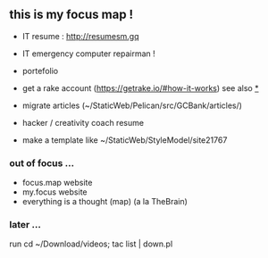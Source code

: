 ## this is my focus map !


* IT resume : <http://resumesm.gq>
* IT emergency computer repairman !

* portefolio
* get a rake account (https://getrake.io/#how-it-works)
  see also [*](https://www.one-tab.com/page/XSSs-D4LRbi_otcvSviBQw)
* migrate articles (~/StaticWeb/Pelican/src/GCBank/articles/)

* hacker / creativity coach resume

* make a template like ~/StaticWeb/StyleModel/site21767


### out of focus ...

 * focus.map website
 * my.focus website
 * everything is a thought (map) (a la TheBrain)


### later ...

run
cd ~/Download/videos; tac list | down.pl

